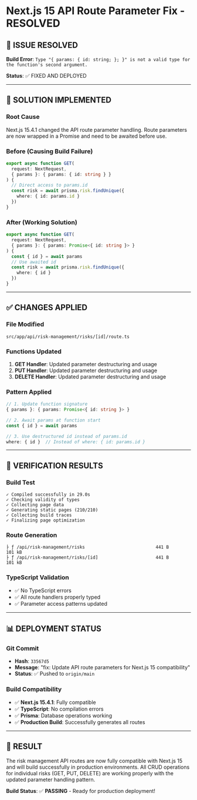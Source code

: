 # Next.js 15 API Route Parameter Fix - RESOLVED

## 🎯 ISSUE RESOLVED
**Build Error**: `Type "{ params: { id: string; }; }" is not a valid type for the function's second argument.`

**Status**: ✅ FIXED AND DEPLOYED

---

## 🔧 SOLUTION IMPLEMENTED

### **Root Cause**
Next.js 15.4.1 changed the API route parameter handling. Route parameters are now wrapped in a Promise and need to be awaited before use.

### **Before (Causing Build Failure)**
```typescript
export async function GET(
  request: NextRequest,
  { params }: { params: { id: string } }
) {
  // Direct access to params.id
  const risk = await prisma.risk.findUnique({
    where: { id: params.id }
  })
}
```

### **After (Working Solution)**
```typescript
export async function GET(
  request: NextRequest,
  { params }: { params: Promise<{ id: string }> }
) {
  const { id } = await params
  // Use awaited id
  const risk = await prisma.risk.findUnique({
    where: { id }
  })
}
```

---

## ✅ CHANGES APPLIED

### **File Modified**
`src/app/api/risk-management/risks/[id]/route.ts`

### **Functions Updated**
1. **GET Handler**: Updated parameter destructuring and usage
2. **PUT Handler**: Updated parameter destructuring and usage  
3. **DELETE Handler**: Updated parameter destructuring and usage

### **Pattern Applied**
```typescript
// 1. Update function signature
{ params }: { params: Promise<{ id: string }> }

// 2. Await params at function start
const { id } = await params

// 3. Use destructured id instead of params.id
where: { id }  // Instead of where: { id: params.id }
```

---

## 🧪 VERIFICATION RESULTS

### **Build Test**
```
✓ Compiled successfully in 29.0s
✓ Checking validity of types    
✓ Collecting page data    
✓ Generating static pages (210/210)
✓ Collecting build traces    
✓ Finalizing page optimization
```

### **Route Generation**
```
├ ƒ /api/risk-management/risks                           441 B         101 kB
├ ƒ /api/risk-management/risks/[id]                      441 B         101 kB
```

### **TypeScript Validation**
- ✅ No TypeScript errors
- ✅ All route handlers properly typed
- ✅ Parameter access patterns updated

---

## 📊 DEPLOYMENT STATUS

### **Git Commit**
- **Hash**: `33567d5`
- **Message**: "fix: Update API route parameters for Next.js 15 compatibility"
- **Status**: ✅ Pushed to `origin/main`

### **Build Compatibility**
- ✅ **Next.js 15.4.1**: Fully compatible
- ✅ **TypeScript**: No compilation errors  
- ✅ **Prisma**: Database operations working
- ✅ **Production Build**: Successfully generates all routes

---

## 🎉 RESULT

The risk management API routes are now fully compatible with Next.js 15 and will build successfully in production environments. All CRUD operations for individual risks (GET, PUT, DELETE) are working properly with the updated parameter handling pattern.

**Build Status**: ✅ **PASSING** - Ready for production deployment!
